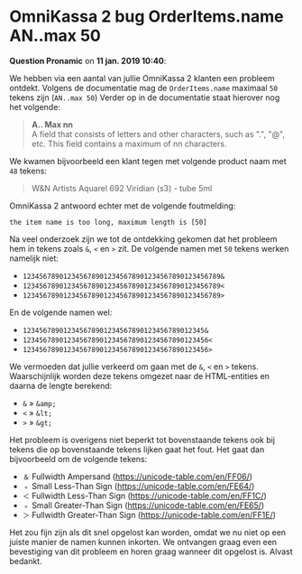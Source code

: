 # OmniKassa 2 bug OrderItems.name AN..max 50

**Question Pronamic** on **11 jan. 2019 10:40**:

We hebben via een aantal van jullie OmniKassa 2 klanten een probleem ontdekt. Volgens de documentatie mag de `OrderItems.name` maximaal `50` tekens zijn (`AN..max 50`) Verder op in de documentatie staat hierover nog het volgende:

> **A.. Max nn**  
> A field that consists of letters and other characters, such as ".", "@", etc. This field contains a maximum of nn characters.

We kwamen bijvoorbeeld een klant tegen met volgende product naam met `48` tekens:

> W&N Artists Aquarel 692 Viridian (s3) - tube 5ml

OmniKassa 2 antwoord echter met de volgende foutmelding:

```
the item name is too long, maximum length is [50]
```

Na veel onderzoek zijn we tot de ontdekking gekomen dat het probleem hem in tekens zoals `&`, `<` en `>` zit. De volgende namen met `50` tekens werken namelijk niet:

- `1234567890123456789012345678901234567890123456789&`
- `1234567890123456789012345678901234567890123456789<`
- `1234567890123456789012345678901234567890123456789>`

En de volgende namen wel:

- `123456789012345678901234567890123456789012345&`
- `1234567890123456789012345678901234567890123456<`
- `1234567890123456789012345678901234567890123456>`

We vermoeden dat jullie verkeerd om gaan met de `&`, `<` en `>` tekens. Waarschijnlijk worden deze tekens omgezet naar de HTML-entities en daarna de lengte berekend:

- `&` » `&amp;`
- `<` » `&lt;`
- `>` » `&gt;`

Het probleem is overigens niet beperkt tot bovenstaande tekens ook bij tekens die op bovenstaande tekens lijken gaat het fout. Het gaat dan bijvoorbeeld om de volgende tekens:

- `＆` Fullwidth Ampersand (https://unicode-table.com/en/FF06/)
- `﹤` Small Less-Than Sign (https://unicode-table.com/en/FE64/)
- `＜` Fullwidth Less-Than Sign (https://unicode-table.com/en/FF1C/)
- `﹥` Small Greater-Than Sign (https://unicode-table.com/en/FE65/)
- `＞` Fullwidth Greater-Than Sign (https://unicode-table.com/en/FF1E/)

Het zou fijn zijn als dit snel opgelost kan worden, omdat we nu niet op een juiste manier de namen kunnen inkorten. We ontvangen graag even een bevestiging van dit probleem en horen graag wanneer dit opgelost is. Alvast bedankt.
